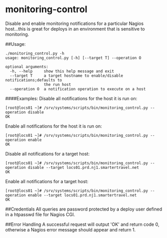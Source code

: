 # monitoring-control
Disable and enable monitoring notifications for a particular Nagios host...this is great for deploys in an environment that is sensitive to monitoring.

##Usage:
```
./monitoring_control.py -h
usage: monitoring_control.py [-h] [--target T] --operation O

optional arguments:
  -h, --help     show this help message and exit
  --target T     a target hostname to enable/disable notifications;defaults to
                 the run host
  --operation O  a notification operation to execute on a host
```

####Examples:
Disable all notifications for the host it is run on:
```
[root@locs01 ~]# /srv/systems/scripts/bin/monitoring_control.py --operation disable
OK
```

Enable all notifications for the host it is run on:
```
[root@locs01 ~]# /srv/systems/scripts/bin/monitoring_control.py --operation enable
OK
```

Disable all notifications for a target host:
```
[root@locs01 ~]# /srv/systems/scripts/bin/monitoring_control.py --operation disable --target locs01.prd.nj1.smartertravel.net
OK
```

Enable all notifications for a target host:
```
[root@locs01 ~]# /srv/systems/scripts/bin/monitoring_control.py --operation enable --target locs01.prd.nj1.smartertravel.net
OK
```

##Credentials
All queries are password protected by a deploy user defined in a htpasswd file for Nagios CGI.

##Error Handling
A successful request will output 'OK' and return code 0, otherwise a Nagios error message should appear and return 1.
